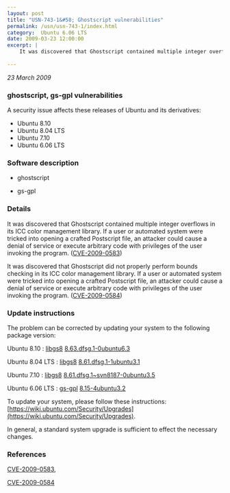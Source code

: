 ```yaml
---
layout: post
title: "USN-743-1&#58; Ghostscript vulnerabilities"
permalink: /usn/usn-743-1/index.html
category:  Ubuntu 6.06 LTS
date: 2009-03-23 12:00:00
excerpt: |
    It was discovered that Ghostscript contained multiple integer overflows in its ICC color management library. If a user or automated system were tricked into opening a crafted Postscript file, an attacker could cause a denial of service or execute arbitrary code with privileges of the user invoking the program. ([CVE-2009-0583](http://people.ubuntu.com/~ubuntu-security/cve/CVE-2009-0583))
    
--- 
```

 
 

*23 March 2009*

### ghostscript, gs-gpl vulnerabilities

A security issue affects these releases of Ubuntu and its derivatives:

* Ubuntu 8.10
* Ubuntu 8.04 LTS
* Ubuntu 7.10
* Ubuntu 6.06 LTS

### Software description

* ghostscript 

* gs-gpl 

### Details

It was discovered that Ghostscript contained multiple integer overflows in its ICC color management library. If a user or automated system were tricked into opening a crafted Postscript file, an attacker could cause a denial of service or execute arbitrary code with privileges of the user invoking the program. ([CVE-2009-0583](http://people.ubuntu.com/~ubuntu-security/cve/CVE-2009-0583))

It was discovered that Ghostscript did not properly perform bounds checking in its ICC color management library. If a user or automated system were tricked into opening a crafted Postscript file, an attacker could cause a denial of service or execute arbitrary code with privileges of the user invoking the program. ([CVE-2009-0584](http://people.ubuntu.com/~ubuntu-security/cve/CVE-2009-0584)) 

### Update instructions

The problem can be corrected by updating your system to the following package version:

Ubuntu 8.10
 : [libgs8](https://launchpad.net/ubuntu/+source/ghostscript) <span> [8.63.dfsg.1-0ubuntu6.3](https://launchpad.net/ubuntu/+source/ghostscript/8.63.dfsg.1-0ubuntu6.3) </span> 

Ubuntu 8.04 LTS
 : [libgs8](https://launchpad.net/ubuntu/+source/ghostscript) <span> [8.61.dfsg.1-1ubuntu3.1](https://launchpad.net/ubuntu/+source/ghostscript/8.61.dfsg.1-1ubuntu3.1) </span> 

Ubuntu 7.10
 : [libgs8](https://launchpad.net/ubuntu/+source/ghostscript) <span> [8.61.dfsg.1~svn8187-0ubuntu3.5](https://launchpad.net/ubuntu/+source/ghostscript/8.61.dfsg.1~svn8187-0ubuntu3.5) </span> 

Ubuntu 6.06 LTS
 : [gs-gpl](https://launchpad.net/ubuntu/+source/gs-gpl) <span> [8.15-4ubuntu3.2](https://launchpad.net/ubuntu/+source/gs-gpl/8.15-4ubuntu3.2) </span> 

To update your system, please follow these instructions: [https://wiki.ubuntu.com/Security/Upgrades](https://wiki.ubuntu.com/Security/Upgrades).

In general, a standard system upgrade is sufficient to effect the necessary changes. 

### References

 
 [CVE-2009-0583](http://people.ubuntu.com/~ubuntu-security/cve/CVE-2009-0583), 

 [CVE-2009-0584](http://people.ubuntu.com/~ubuntu-security/cve/CVE-2009-0584)
 

